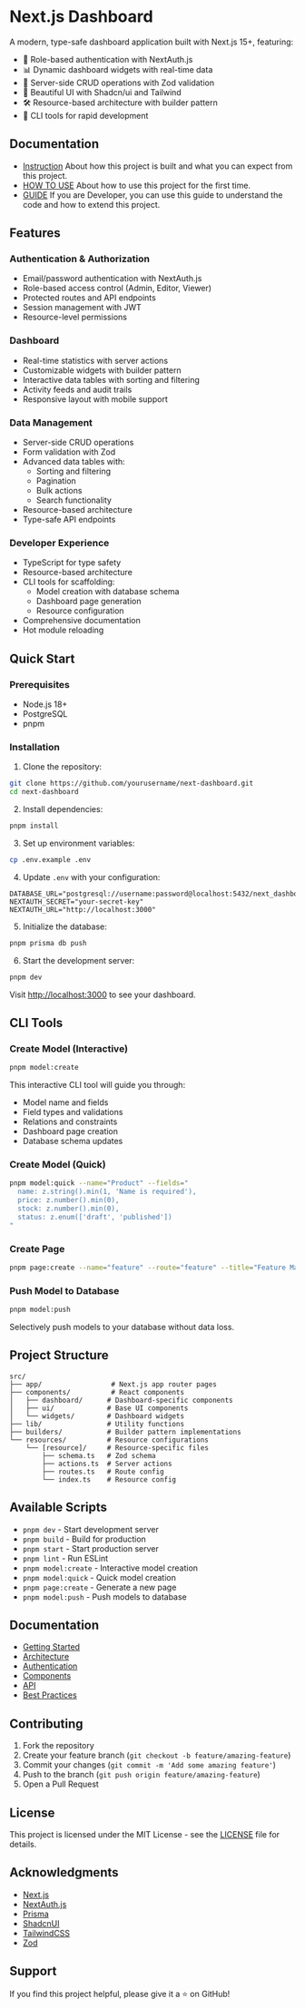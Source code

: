 # Next.js Dashboard

A modern, type-safe dashboard application built with Next.js 15+, featuring:
- 🔐 Role-based authentication with NextAuth.js
- 📊 Dynamic dashboard widgets with real-time data
- 📝 Server-side CRUD operations with Zod validation
- 🎨 Beautiful UI with Shadcn/ui and Tailwind
- 🛠️ Resource-based architecture with builder pattern
- 🚀 CLI tools for rapid development

## Documentation
- [Instruction](instruction.md) About how this project is built and what you can expect from this project.
- [HOW TO USE](docs/INSTRUCTION.md) About how to use this project for the first time.
- [GUIDE](docs/GUIDE.md) If you are Developer, you can use this guide to understand the code and how to extend this project.

## Features

### Authentication & Authorization
- Email/password authentication with NextAuth.js
- Role-based access control (Admin, Editor, Viewer)
- Protected routes and API endpoints
- Session management with JWT
- Resource-level permissions

### Dashboard
- Real-time statistics with server actions
- Customizable widgets with builder pattern
- Interactive data tables with sorting and filtering
- Activity feeds and audit trails
- Responsive layout with mobile support

### Data Management
- Server-side CRUD operations
- Form validation with Zod
- Advanced data tables with:
  - Sorting and filtering
  - Pagination
  - Bulk actions
  - Search functionality
- Resource-based architecture
- Type-safe API endpoints

### Developer Experience
- TypeScript for type safety
- Resource-based architecture
- CLI tools for scaffolding:
  - Model creation with database schema
  - Dashboard page generation
  - Resource configuration
- Comprehensive documentation
- Hot module reloading

## Quick Start

### Prerequisites
- Node.js 18+
- PostgreSQL
- pnpm

### Installation

1. Clone the repository:
```bash
git clone https://github.com/yourusername/next-dashboard.git
cd next-dashboard
```

2. Install dependencies:
```bash
pnpm install
```

3. Set up environment variables:
```bash
cp .env.example .env
```

4. Update `.env` with your configuration:
```env
DATABASE_URL="postgresql://username:password@localhost:5432/next_dashboard"
NEXTAUTH_SECRET="your-secret-key"
NEXTAUTH_URL="http://localhost:3000"
```

5. Initialize the database:
```bash
pnpm prisma db push
```

6. Start the development server:
```bash
pnpm dev
```

Visit [http://localhost:3000](http://localhost:3000) to see your dashboard.

## CLI Tools

### Create Model (Interactive)
```bash
pnpm model:create
```
This interactive CLI tool will guide you through:
- Model name and fields
- Field types and validations
- Relations and constraints
- Dashboard page creation
- Database schema updates

### Create Model (Quick)
```bash
pnpm model:quick --name="Product" --fields="
  name: z.string().min(1, 'Name is required'),
  price: z.number().min(0),
  stock: z.number().min(0),
  status: z.enum(['draft', 'published'])
"
```

### Create Page
```bash
pnpm page:create --name="feature" --route="feature" --title="Feature Management"
```

### Push Model to Database
```bash
pnpm model:push
```
Selectively push models to your database without data loss.

## Project Structure

```
src/
├── app/                 # Next.js app router pages
├── components/          # React components
│   ├── dashboard/      # Dashboard-specific components
│   ├── ui/             # Base UI components
│   └── widgets/        # Dashboard widgets
├── lib/                # Utility functions
├── builders/           # Builder pattern implementations
└── resources/          # Resource configurations
    └── [resource]/     # Resource-specific files
        ├── schema.ts   # Zod schema
        ├── actions.ts  # Server actions
        ├── routes.ts   # Route config
        └── index.ts    # Resource config
```

## Available Scripts

- `pnpm dev` - Start development server
- `pnpm build` - Build for production
- `pnpm start` - Start production server
- `pnpm lint` - Run ESLint
- `pnpm model:create` - Interactive model creation
- `pnpm model:quick` - Quick model creation
- `pnpm page:create` - Generate a new page
- `pnpm model:push` - Push models to database

## Documentation

- [Getting Started](docs/GUIDE.md#getting-started)
- [Architecture](docs/GUIDE.md#architecture)
- [Authentication](docs/GUIDE.md#authentication)
- [Components](docs/GUIDE.md#components)
- [API](docs/GUIDE.md#api)
- [Best Practices](docs/GUIDE.md#best-practices)

## Contributing

1. Fork the repository
2. Create your feature branch (`git checkout -b feature/amazing-feature`)
3. Commit your changes (`git commit -m 'Add some amazing feature'`)
4. Push to the branch (`git push origin feature/amazing-feature`)
5. Open a Pull Request

## License

This project is licensed under the MIT License - see the [LICENSE](LICENSE) file for details.

## Acknowledgments

- [Next.js](https://nextjs.org/)
- [NextAuth.js](https://next-auth.js.org/)
- [Prisma](https://www.prisma.io/)
- [ShadcnUI](https://ui.shadcn.com/)
- [TailwindCSS](https://tailwindcss.com/)
- [Zod](https://zod.dev/)

## Support

If you find this project helpful, please give it a ⭐️ on GitHub!
